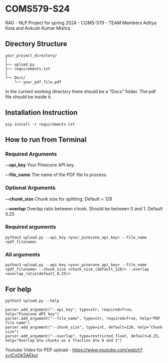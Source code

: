 # COMS579-S24
RAG - NLP Project for spring 2024 - COMS-579 - TEAM Members Aditya Kota and Ankush Kumar Mishra

## Directory Structure
```
your_project_directory/
│
├── upload.py
├── requirements.txt
│
└── Docs/
    └── your_pdf_file.pdf
```



In the current working directory there should be a "Docs" folder. The pdf file should be inside it.

## Installation Instruction


`pip install -r requirements.txt`



## How to run from Terminal

### Required Arguments

**--api_key**
Your Pinecone API key.

**--file_name**
The name of the PDF file to process.

### Optional Arguments

**--chunk_size**
Chunk size for splitting. Default = 128

**--overlap**
Overlap ratio between chunk. Should be between 0 and 1. Default 0.25




### Required arguments
`python3 upload.py --api_key <your_pinecone_api_key> --file_name <pdf_filename>`


### All arguments
`python3 upload.py --api_key <your_pinecone_api_key> --file_name <pdf_filename> --chunk_size <chunk_size_(default_128)> --overlap <overlap_ratio(default_0.25)>`

## For help


`python3 upload.py --help`

```
parser.add_argument("--api_key", type=str, required=True, help="Pinecone API key")
parser.add_argument("--file_name", type=str, required=True, help="PDF file name")
parser.add_argument("--chunk_size", type=int, default=128, help="Chunk size")
parser.add_argument("--overlap", type=restricted_float, default=0.25, help="Overlap btw chunks as a fraction btw 0 and 1")
```

Youtube Video for PDF upload - https://www.youtube.com/watch?v=ICqOk5AEkuI
